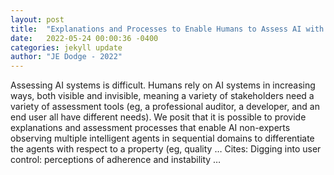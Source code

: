 ```yaml
---
layout: post
title:  "Explanations and Processes to Enable Humans to Assess AI with Respect to Manipulable Properties"
date:   2022-05-24 00:00:36 -0400
categories: jekyll update
author: "JE Dodge - 2022"
---
```

Assessing AI systems is difficult. Humans rely on AI systems in increasing ways, both visible and invisible, meaning a variety of stakeholders need a variety of assessment tools (eg, a professional auditor, a developer, and an end user all have different needs). We posit that it is possible to provide explanations and assessment processes that enable AI non-experts observing multiple intelligent agents in sequential domains to differentiate the agents with respect to a property (eg, quality … Cites: ‪Digging into user control: perceptions of adherence and instability …‬